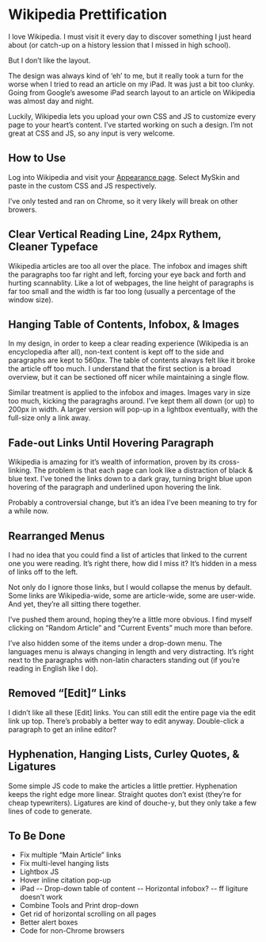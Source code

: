 # Wikipedia Prettification

I love Wikipedia. I must visit it every day to discover something I just heard about (or catch-up on a history lession that I missed in high school).

But I don’t like the layout.

The design was always kind of ‘eh’ to me, but it really took a turn for the worse when I tried to read an article on my iPad. It was just a bit too clunky. Going from Google’s awesome iPad search layout to an article on Wikipedia was almost day and night.

Luckily, Wikipedia lets you upload your own CSS and JS to customize every page to your heart’s content. I’ve started working on such a design. I’m not great at CSS and JS, so any input is very welcome.

## How to Use

Log into Wikipedia and visit your [Appearance page](http://en.wikipedia.org/wiki/Special:Preferences#mw-prefsection-rendering). Select MySkin and paste in the custom CSS and JS respectively.

I’ve only tested and ran on Chrome, so it very likely will break on other browers.

## Clear Vertical Reading Line, 24px Rythem, Cleaner Typeface

Wikipedia articles are too all over the place. The infobox and images shift the paragraphs too far right and left, forcing your eye back and forth and hurting scannablity. Like a lot of webpages, the line height of paragraphs is far too small and the width is far too long (usually a percentage of the window size). 

## Hanging Table of Contents, Infobox, & Images

In my design, in order to keep a clear reading experience (Wikipedia is an encyclopedia after all), non-text content is kept off to the side and paragraphs are kept to 560px. The table of contents always felt like it broke the article off too much. I understand that the first section is a broad overview, but it can be sectioned off nicer while maintaining a single flow. 

Similar treatment is applied to the infobox and images. Images vary in size too much, kicking the paragraghs around. I’ve kept them all down (or up) to 200px in width. A larger version will pop-up in a lightbox eventually, with the full-size only a link away.

## Fade-out Links Until Hovering Paragraph

Wikipedia is amazing for it’s wealth of information, proven by its cross-linking. The problem is that each page can look like a distraction of black & blue text. I’ve toned the links down to a dark gray, turning bright blue upon hovering of the paragraph and underlined upon hovering the link.

Probably a controversial change, but it’s an idea I’ve been meaning to try for a while now.

## Rearranged Menus

I had no idea that you could find a list of articles that linked to the current one you were reading. It’s right there, how did I miss it? It’s hidden in a mess of links off to the left.

Not only do I ignore those links, but I would collapse the menus by default. Some links are Wikipedia-wide, some are article-wide, some are user-wide. And yet, they’re all sitting there together.

I’ve pushed them around, hoping they’re a little more obvious. I find myself clicking on “Random Article” and “Current Events” much more than before.

I’ve also hidden some of the items under a drop-down menu. The languages menu is always changing in length and very distracting. It’s right next to the paragraphs with non-latin characters standing out (if you’re reading in English like I do).

## Removed “[Edit]” Links

I didn’t like all these [Edit] links. You can still edit the entire page via the edit link up top. There’s probably a better way to edit anyway. Double-click a paragraph to get an inline editor?

## Hyphenation, Hanging Lists, Curley Quotes, & Ligatures

Some simple JS code to make the articles a little prettier. Hyphenation keeps the right edge more linear. Straight quotes don’t exist (they’re for cheap typewriters). Ligatures are kind of douche-y, but they only take a few lines of code to generate.

## To Be Done

- Fix multiple “Main Article” links
- Fix multi-level hanging lists
- Lightbox JS
- Hover inline citation pop-up
- iPad
-- Drop-down table of content
-- Horizontal infobox?
-- ff ligiture doesn’t work
- Combine Tools and Print drop-down
- Get rid of horizontal scrolling on all pages
- Better alert boxes
- Code for non-Chrome browsers